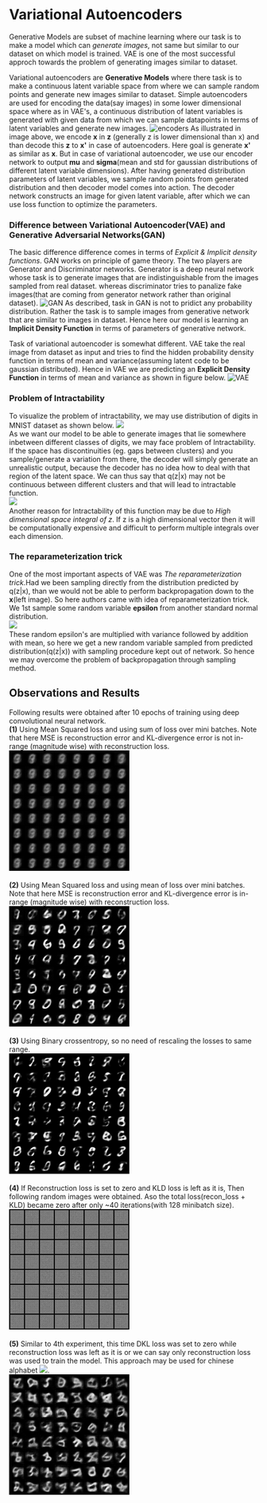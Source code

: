# Variational Autoencoders
Generative Models are subset of machine learning where our task is to make a model which can *generate images*, not same but similar to our dataset on which model is trained. VAE is one of the most successful approch towards the problem of generating images similar to dataset.

Variational autoencoders are **Generative Models** where there task is to make a continuous latent variable space from where we can sample random points and generate new images similar to dataset. 
Simple autoencoders are used for encoding the data(say images) in some lower dimensional space where as in VAE's, a continuous distribution of latent variables is generated with given data from which we can sample datapoints in terms of latent variables and generate new images.
![encoders](https://www.renom.jp/notebooks/tutorial/generative-model/VAE/fig4.png)
As illustrated in image above, we encode **x** in **z** (generally z is lower dimensional than x) and than decode this **z** to **x'** in case of autoencoders. Here goal is generate **x'** as similar as **x**. But in case of variational autoencoder, we use our encoder network to output **mu** and **sigma**(mean and std for gaussian distributions of different latent variable dimensions). After having generated distribution parameters of latent variables, we sample random points from generated distribution and then decoder model comes into action. The decoder network constructs an image for given latent variable, after which we can use loss function to optimize the parameters.</br>

### Difference between Variational Autoencoder(VAE) and Generative Adversarial Networks(GAN)

The basic difference difference comes in terms of *Explicit & Implicit density functions*. GAN works on principle of game theory. The two players are Generator and Discriminator networks. Generator is a deep neural network whose task is to generate images that are indistinguishable from the images sampled from real dataset. whereas discriminator tries to panalize fake images(that are coming from generator network rather than original dataset).
![GAN](https://skymind.ai/images/wiki/GANs.png)
As described, task in GAN is not to pridict any probability distribution. Rather the task is to sample images from generative network that are similar to images in dataset. Hence here our model is learning an **Implicit Density Function** in terms of parameters of generative network.</p>
Task of variational autoencoder is somewhat different. VAE take the real image from dataset as input and tries to find the hidden probability density function in terms of mean and variance(assuming latent code to be gaussian distributed). Hence in VAE we are predicting an **Explicit Density Function** in terms of mean and variance as shown in figure below.
![VAE](https://i.imgur.com/ZN6MyTx.png)

### Problem of Intractability

To visualize the problem of intractability, we may use distribution of digits in MNIST dataset as shown below.
<img src="https://cdn-images-1.medium.com/max/975/1*-i8cp3ry4XS-05OWPAJLPg.png" width="500"></br>
As we want our model to be able to generate images that lie somewhere inbetween different classes of digits, we may face problem of Intractability. If the space has discontinuities (eg. gaps between clusters) and you sample/generate a variation from there, the decoder will simply generate an unrealistic output, because the decoder has no idea how to deal with that region of the latent space.  We can thus say that q(z|x) may not be continuous between different clusters and that will lead to intractable function.</br>
<img src="https://image.slidesharecdn.com/160625tokyowebmining2-160624151348/95/vaetype-deep-generative-models-9-638.jpg?cb=1466781926"> </br>
Another reason for Intractability of this function may be due to *High dimensional space integral of z*. If z is a high dimensional vector then it will be computationally expensive and difficult to perform multiple integrals over each dimension.

### The reparameterization trick

One of the most important aspects of VAE was *The reparameterization trick*.Had we been sampling directly from the distribution predicted by q(z|x), than we would not be able to perform backpropagation down to the **x**(left image). So here authors came with idea of reparameterization trick. We 1st sample some random variable **epsilon** from another standard normal distribution.</br>
<img src="http://bjlkeng.github.io/images/autoencoder_reparam_trick.png"></br>
 These random epsilon's are multiplied with variance followed by addition with mean, so here we get a new random variable sampled from predicted distribution(q(z|x)) with sampling procedure kept out of network. So hence we may overcome the problem of backpropagation through sampling method.
 
 ## Observations and Results
 Following results were obtained after 10 epochs of training using deep convolutional neural network.</br>
**(1)** Using Mean Squared loss and using sum of loss over mini batches. Note that here MSE is reconstruction error and KL-divergence error is not in-range (magnitude wise) with reconstruction loss.</br>
![](https://github.com/Shreeyash-iitr/GenerativeModels/blob/master/Variational%20Autoencoder/results/MSEloss_torch_sum.gif)</br></br>
**(2)** Using Mean Squared loss and using mean of loss over mini batches. Note that here MSE is reconstruction error and KL-divergence error is in-range (magnitude wise) with reconstruction loss.</br>
![](https://github.com/Shreeyash-iitr/GenerativeModels/blob/master/Variational%20Autoencoder/results/MSEloss_torch_mean.gif)
</br></br>
**(3)** Using Binary crossentropy, so no need of rescaling the losses to same range.</br>
![](https://github.com/Shreeyash-iitr/GenerativeModels/blob/master/Variational%20Autoencoder/results/binary_crossentropy_nn.gif)</br></br>
**(4)** If Reconstruction loss is set to zero and KLD loss is left as it is, Then following random images were obtained. Aso the total loss(recon_loss + KLD) became zero after only ~40 iterations(with 128  minibatch size).</br>
![](https://github.com/Shreeyash-iitr/GenerativeModels/blob/master/Variational%20Autoencoder/results/recons_set_to_zero.gif)</br></br>
**(5)** Similar to 4th experiment, this time DKL loss was set to zero while reconstruction loss was left as it is or we can say only reconstruction loss was used to train the model. This approach may be used for chinese alphabet ![](https://github.githubassets.com/images/icons/emoji/unicode/1f61a.png). </br>
![](https://github.com/Shreeyash-iitr/GenerativeModels/blob/master/Variational%20Autoencoder/results/DKL_set_to_zero.gif)</br></br>
